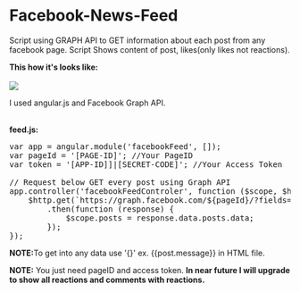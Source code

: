 # Facebook-News-Feed
Script using GRAPH API to GET information about each post from any facebook page. Script Shows content of post, likes(only likes not reactions).


<strong>This how it's looks like:</strong></br></br>
<img src="http://ifotos.pl/zobacz/feedpng_qxwwwwh.png" />


I used angular.js and Facebook Graph API.</br></br>

<strong>feed.js:</strong>
<pre>
var app = angular.module('facebookFeed', []);
var pageId = '[PAGE-ID]'; //Your PageID
var token = '[APP-ID]]|[SECRET-CODE]'; //Your Access Token

// Request below GET every post using Graph API
app.controller('facebookFeedControler', function ($scope, $http) {
    $http.get(`https://graph.facebook.com/${pageId}/?fields=posts.limit(10){message,likes.limit(0).summary(1),created_time}&access_token=${token}`)
        .then(function (response) {
            $scope.posts = response.data.posts.data;
        });
});
</pre>

<strong>NOTE:</strong>To get into any data use '{}' ex. {{post.message}} in HTML file.


<strong>NOTE:</strong> You just need pageID and access token. <strong>In near future I will upgrade to show all reactions and comments with reactions.</strong>
